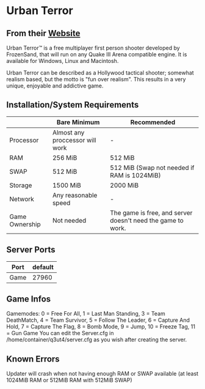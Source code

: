 # Urban Terror

## From their [Website](https://www.urbanterror.info/downloads/)

Urban Terror™ is a free multiplayer first person shooter developed by FrozenSand, that will run on any Quake III Arena compatible engine. It is available for Windows, Linux and Macintosh.

Urban Terror can be described as a Hollywood tactical shooter; somewhat realism based, but the motto is "fun over realism". This results in a very unique, enjoyable and addictive game.

## Installation/System Requirements
|  | Bare Minimum | Recommended |
|---------|---------|---------|
| Processor | Almost any proccessor will work | - |
| RAM | 256 MiB | 512 MiB |
| SWAP| 512 MiB | 512 MiB (Swap not needed if RAM is 1024MiB)|
| Storage | 1500 MiB | 2000 MiB |
| Network | Any reasonable speed |- |
| Game Ownership | Not needed | The game is free, and server doesn't need the game to work. |   

## Server Ports

| Port    | default |
|---------|---------|
| Game    | 27960   |


## Game Infos
Gamemodes: 0 = Free For All, 1 = Last Man Standing, 3 = Team DeathMatch, 4 = Team Survivor, 5 = Follow The Leader, 6 = Capture And Hold, 7 = Capture The Flag, 8 = Bomb Mode, 9 = Jump, 10 = Freeze Tag, 11 = Gun Game
You can edit the Server.cfg in /home/container/q3ut4/server.cfg as you wish after creating the server. 

## Known Errors
Updater will crash when not having enough RAM or SWAP available (at least 1024MiB RAM or 512MiB RAM with 512MiB SWAP)
